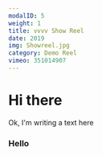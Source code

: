 ```yaml
---
modalID: 5
weight: 1
title: vvvv Show Reel
date: 2019
img: Showreel.jpg
category: Demo Reel
vimeo: 351014907
---
```


# Hi there

Ok, I'm writing a text here

### Hello
